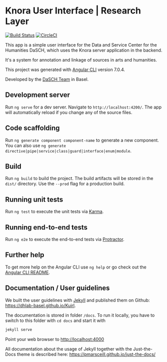 # Knora User Interface | Research Layer

[![Build Status](https://travis-ci.com/dhlab-basel/Kuirl.svg?branch=master)](https://travis-ci.com/dhlab-basel/Kuirl)
[![CircleCI](https://circleci.com/gh/dhlab-basel/Kuirl.svg?style=svg)](https://circleci.com/gh/dhlab-basel/Kuirl)

This app is a simple user interface for the Data and Service Center for the
Humanities DaSCH, which uses the Knora server application in the backend.

It's a system for annotation and linkage of sources in arts and humanities.

This project was generated with
[Angular CLI](https://github.com/angular/angular-cli) version 7.0.4.

Developed by the [DaSCH Team](https://dasch.swiss) in Basel.

## Development server

Run `ng serve` for a dev server. Navigate to `http://localhost:4200/`. The app
will automatically reload if you change any of the source files.

## Code scaffolding

Run `ng generate component component-name` to generate a new component. You can
also use `ng generate directive|pipe|service|class|guard|interface|enum|module`.

## Build

Run `ng build` to build the project. The build artifacts will be stored in the
`dist/` directory. Use the `--prod` flag for a production build.

## Running unit tests

Run `ng test` to execute the unit tests via [Karma](https://karma-runner.github.io).

## Running end-to-end tests

Run `ng e2e` to execute the end-to-end tests via [Protractor](http://www.protractortest.org/).

## Further help

To get more help on the Angular CLI use `ng help` or go check out the
[Angular CLI README](https://github.com/angular/angular-cli/blob/master/README.md).

## Documentation / User guidelines

We built the user guidelines with [Jekyll](https://jekyllrb.com/) and published
them on Github: <https://dhlab-basel.github.io/Kuirl>.

The documentation is stored in folder `/docs`. To run it locally, you have to
switch to this folder with `cd docs` and start it with

```bash
jekyll serve
```

Point your web browser to <http://localhost:4000>

All documentation about the usage of Jekyll together with the Just-the-Docs theme
is described here: <https://pmarsceill.github.io/just-the-docs/>
